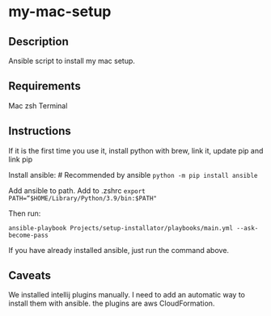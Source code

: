 # my-mac-setup

## Description

Ansible script to install my mac setup.

## Requirements

Mac
zsh Terminal

## Instructions


If it is the first time you use it, install python with brew, link it, update pip and link pip

Install ansible: # Recommended by ansible
`python -m pip install ansible`

Add ansible to path. Add to .zshrc
`export PATH=“$HOME/Library/Python/3.9/bin:$PATH"`

Then run:

`ansible-playbook Projects/setup-installator/playbooks/main.yml --ask-become-pass`

If you have already installed ansible, just run the command above.

## Caveats

We installed intellij plugins manually. I need to add an automatic way to install them with ansible.
the plugins are aws CloudFormation.
